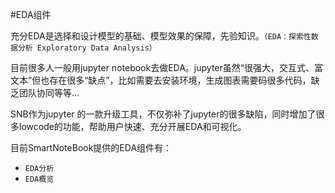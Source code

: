 #EDA组件

充分EDA是选择和设计模型的基础、模型效果的保障，先验知识。`（EDA：探索性数据分析 Exploratory Data Analysis）`

目前很多人一般用jupyter notebook去做EDA。jupyter虽然“很强大，交互式、富文本”但也存在很多“缺点”，比如需要去安装环境，生成图表需要码很多代码，缺乏团队协同等等…

SNB作为jupyter 的一款升级工具，不仅弥补了jupyter的很多缺陷，同时增加了很多lowcode的功能，帮助用户快速、充分开展EDA和可视化。

目前SmartNoteBook提供的EDA组件有：

* `EDA分析`
* `EDA概览`

